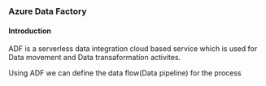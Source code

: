 
### Azure Data Factory

#### Introduction

ADF is a serverless data integration cloud based service which is used for Data movement and Data transaformation activites.

Using ADF we can define the data flow(Data pipeline) for the process


